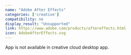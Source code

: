 ```yaml
---
name: "Adobe After Effects"
categories: ['creative']
compatibility: no
display_result: "Unsupported"
link: https://www.adobe.com/products/aftereffects.html
icon: AdobeAfterEffects.svg
---
```


App is not available in creative cloud desktop app.
